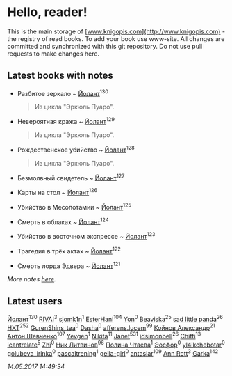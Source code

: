 # Hello, reader!
This is the main storage of [www.knigopis.com](http://www.knigopis.com) - the registry of read books.
To add your book use www-site. All changes are committed and synchronized with this git repository.
Do not use pull requests to make changes here.


## Latest books with notes
* Разбитое зеркало ~ [Йолант](users/104/104690883692185089260-google)<sup>130</sup>
    > Из цикла "Эркюль Пуаро".

* Невероятная кража ~ [Йолант](users/104/104690883692185089260-google)<sup>129</sup>
    > Из цикла "Эркюль Пуаро".

* Рождественское убийство ~ [Йолант](users/104/104690883692185089260-google)<sup>128</sup>
    > Из цикла "Эркюль Пуаро".

* Безмолвный свидетель ~ [Йолант](users/104/104690883692185089260-google)<sup>127</sup>

* Карты на стол ~ [Йолант](users/104/104690883692185089260-google)<sup>126</sup>

* Убийство в Месопотамии ~ [Йолант](users/104/104690883692185089260-google)<sup>125</sup>

* Смерть в облаках ~ [Йолант](users/104/104690883692185089260-google)<sup>124</sup>

* Убийство в восточном экспрессе ~ [Йолант](users/104/104690883692185089260-google)<sup>123</sup>

* Трагедия в трёх актах ~ [Йолант](users/104/104690883692185089260-google)<sup>122</sup>

* Смерть лорда Эдвера ~ [Йолант](users/104/104690883692185089260-google)<sup>121</sup>


_More notes [here](latest_books_with_notes.md)._


## Latest users
[Йолант](users/104/104690883692185089260-google)<sup>130</sup> 
[RIVAI](users/105/105617470861273678190-google)<sup>3</sup> 
[sjomk1n](users/243/243975624-vkontakte)<sup>1</sup> 
[EsterHani](users/305/30558181-vkontakte)<sup>104</sup> 
[Yon](users/103/10348899-vkontakte)<sup>0</sup> 
[Beaviska](users/102/10202544960024508-facebook)<sup>25</sup> 
[sad little panda](users/188/1882525281990290-facebook)<sup>26</sup> 
[HXT](users/100/100002563462782-facebook)<sup>252</sup> 
[GurenShins_tea](users/712/712242609159274496-twitter)<sup>0</sup> 
[Dasha](users/130/13015628898852979311-mailru)<sup>0</sup> 
[afferens.lucem](users/196/196071655-vkontakte)<sup>99</sup> 
[Койнов Александр](users/414/414040473-vkontakte)<sup>21</sup> 
[Антон Шевченко](users/339/339786161-vkontakte)<sup>107</sup> 
[Yevgen](users/100/100001921022265-facebook)<sup>1</sup> 
[Nikita](users/100/100684315-vkontakte)<sup>11</sup> 
[Janet](users/205/20565064-vkontakte)<sup>531</sup> 
[idsimonbell](users/380/380554090-vkontakte)<sup>26</sup> 
[Chiffi](users/105/105831994080785626680-google)<sup>13</sup> 
[icantrelate](users/111/111003752220369872386-googleplus)<sup>5</sup> 
[Zhi](users/104/104502610850806942588-google)<sup>0</sup> 
[Ник Литвинов](users/241/241974816-vkontakte)<sup>96</sup> 
[Полина Чтаева](users/182/18209789998000712034-mailru)<sup>1</sup> 
[Эосфор](users/193/1931089343792598-facebook)<sup>0</sup> 
[yl4ikchebotar](users/651/65177110-vkontakte)<sup>0</sup> 
[golubeva_irinka](users/208/20867638-vkontakte)<sup>0</sup> 
[pascaltrening](users/116/1168869274-facebook)<sup>1</sup> 
[gella-girl](users/421/42198251-vkontakte)<sup>0</sup> 
[antasiar](users/688/68827372-vkontakte)<sup>109</sup> 
[Ann Rott](users/108/108774233915925319546-google)<sup>3</sup> 
[Garka](users/115/115753719718250012620-google)<sup>142</sup> 


_14.05.2017 14:49:34_
